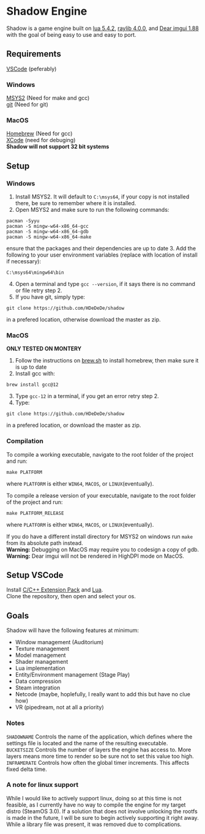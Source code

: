 # Shadow Engine
Shadow is a game engine built on [lua 5.4.2](https://sourceforge.net/projects/luabinaries/files/5.4.2/), [raylib 4.0.0](https://github.com/raysan5/raylib/releases/tag/4.0.0), and [Dear imgui 1.88](https://github.com/ocornut/imgui/releases/tag/v1.88) with the goal of being easy to use and easy to port. 

## Requirements
[VSCode](https://code.visualstudio.com/) (peferably)  
### Windows
[MSYS2](https://www.msys2.org/) (Need for make and gcc)  
[git](https://git-scm.com/download/win) (Need for git)  
### MacOS
[Homebrew](https://brew.sh/) (Need for gcc)  
[XCode](https://developer.apple.com/xcode/) (need for debuging)  
**Shadow will not support 32 bit systems**  
## Setup
### Windows
1. Install MSYS2. It will default to `C:\msys64`, if your copy is not installed there, be sure to remember where it is installed.
2. Open MSYS2 and make sure to run the following commands:  
```
pacman -Syyu
pacman -S mingw-w64-x86_64-gcc
pacman -S mingw-w64-x86_64-gdb
pacman -S mingw-w64-x86_64-make
```
ensure that the packages and their dependencies are up to date
3. Add the following to your user environment variables (replace with location of install if necessary):
```
C:\msys64\mingw64\bin
```
4. Open a terminal and type `gcc --version`, if it says there is no command or file retry step 2.
5. If you have git, simply type:
```
git clone https://github.com/HDeDeDe/shadow
```
in a prefered location, otherwise download the master as zip.
### MacOS
**ONLY TESTED ON MONTERY**
1. Follow the instructions on [brew.sh](https://brew.sh/) to install homebrew, then make sure it is up to date
2. Install gcc with:
```
brew install gcc@12
```
3. Type `gcc-12` in a terminal, if you get an error retry step 2.
4. Type:
```
git clone https://github.com/HDeDeDe/shadow
```
in a prefered location, or download the master as zip.  

### Compilation
To compile a working executable, navigate to the root folder of the project and run:
```
make PLATFORM
```
where `PLATFORM` is either `WIN64`, `MACOS`, or `LINUX`(eventually). 
  
To compile a release version of your executable, navigate to the root folder of the project and run:
```
make PLATFORM_RELEASE
```
where `PLATFORM` is either `WIN64`, `MACOS`, or `LINUX`(eventually). 
  
If you do have a different install directory for MSYS2 on windows run `make` from its absolute path instead.  
**Warning:** Debugging on MacOS may require you to codesign a copy of gdb.  
**Warning:** Dear imgui will not be rendered in HighDPI mode on MacOS.  
## Setup VSCode
Install [C/C++ Extension Pack](https://marketplace.visualstudio.com/items?itemName=ms-vscode.cpptools-extension-pack) and [Lua](https://marketplace.visualstudio.com/items?itemName=sumneko.lua).  
Clone the repository, then open and select your os.
## Goals
Shadow will have the following features at minimum:  
- Window management (Auditorium)
- Texture management
- Model management
- Shader management
- Lua implementation
- Entity/Environment management (Stage Play)
- Data compression
- Steam integration
- Netcode (maybe, hoplefully, I really want to add this but have no clue how)
- VR (pipedream, not at all a priority)  
  
### Notes
`SHADOWNAME` Controls the name of the application, which defines where the settings file is located and the name of the resulting executable.  
`BUCKETSIZE` Controls the number of layers the engine has access to. More layers means more time to render so be sure not to set this value too high.  
`INFRAMERATE` Controls how often the global timer increments. This affects fixed delta time.  
  
### A note for linux support
While I would like to actively support linux, doing so at this time is not feasible, as I currently have no way to compile the engine for my target distro (SteamOS 3.0). If a solution that does not involve unlocking the rootfs is made in the future, I will be sure to begin actively supporting it right away. While a library file was present, it was removed due to complications.